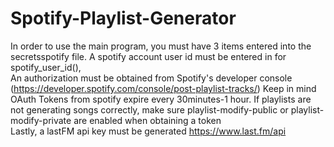 # Spotify-Playlist-Generator
In order to use the main program, you must have 3 items entered into the secretsspotify file. 
A spotify account user id must be entered in for spotify_user_id(), <br />
An authorization must be obtained from Spotify's developer console (https://developer.spotify.com/console/post-playlist-tracks/) Keep in mind OAuth Tokens from spotify expire every 30minutes-1 hour. If playlists are not generating songs correctly, make sure playlist-modify-public or playlist-modify-private are enabled when obtaining a token <br />
Lastly, a lastFM api key must be generated https://www.last.fm/api


